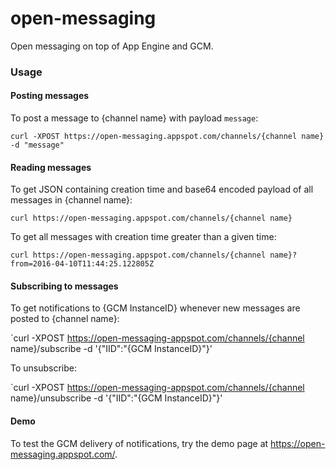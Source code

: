 open-messaging
=====

Open messaging on top of App Engine and GCM.

### Usage

#### Posting messages

To post a message to {channel name} with payload `message`:

`curl -XPOST https://open-messaging.appspot.com/channels/{channel name} -d "message"`

#### Reading messages

To get JSON containing creation time and base64 encoded payload of all messages in {channel name}:

`curl https://open-messaging.appspot.com/channels/{channel name}`

To get all messages with creation time greater than a given time:

`curl https://open-messaging.appspot.com/channels/{channel name}?from=2016-04-10T11:44:25.122805Z`

#### Subscribing to messages

To get notifications to {GCM InstanceID} whenever new messages are posted to {channel name}:

`curl -XPOST https://open-messaging-appspot.com/channels/{channel name}/subscribe -d '{"IID":"{GCM InstanceID}"}'

To unsubscribe:

`curl -XPOST https://open-messaging-appspot.com/channels/{channel name}/unsubscribe -d '{"IID":"{GCM InstanceID}"}'

#### Demo

To test the GCM delivery of notifications, try the demo page at https://open-messaging.appspot.com/.

